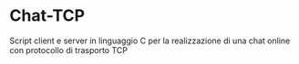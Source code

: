 # Chat-TCP
Script client e server in linguaggio C per la realizzazione di una chat online con protocollo di trasporto TCP

